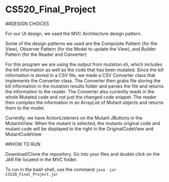 # CS520_Final_Project

##DESIGN CHOICES

For our UI design, we used the MVC Architecture design pattern.

Some of the design patterns we used are the Composite Pattern (for the View), Observer Pattern (for the Model to update the View), and Builder Pattern (for the Reader and Converter)

For this program we are using the output from mutation.sh, which includes the kill information as well as the code that has been mutated. Since the kill information is stored in a CSV file, we made a CSV Converter class that implements the Converter class. The Converter then grabs file storing the kill information in the mutation results folder and parses the file and returns the information to the reader. The Converter also currently reads in the whole Mutated code and not just the changed code snippet. The reader then compiles the information in an ArrayList of Mutant objects and returns them to the model.

Currently, we have ActionListeners on the Mutant JButtons in the MutantsView. When the mutant is selected, the mutants original code and mutant code will be displayed to the right in the OriginalCodeView and MutantCodeView

##HOW TO RUN

Download/Clone the repository. Go into your files and double click on the JAR file located in the MVC folder.

To run in the bash shell, use the command <code>java -jar CS520_Final_Project.jar</code>
